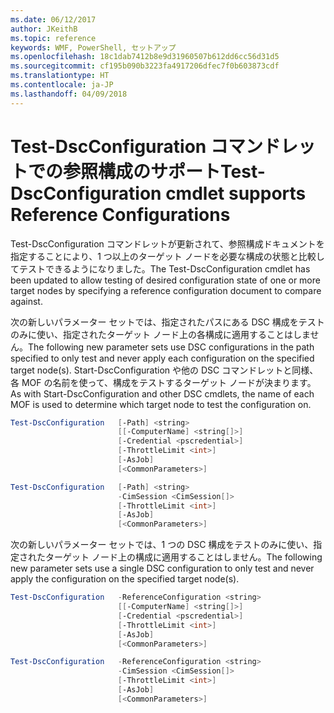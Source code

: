 ```yaml
---
ms.date: 06/12/2017
author: JKeithB
ms.topic: reference
keywords: WMF, PowerShell, セットアップ
ms.openlocfilehash: 18c1dab7412b8e9d31960507b612dd6cc56d31d5
ms.sourcegitcommit: cf195b090b3223fa4917206dfec7f0b603873cdf
ms.translationtype: HT
ms.contentlocale: ja-JP
ms.lasthandoff: 04/09/2018
---
```

# <a name="test-dscconfiguration-cmdlet-supports-reference-configurations"></a><span data-ttu-id="9f5ac-102">Test-DscConfiguration コマンドレットでの参照構成のサポート</span><span class="sxs-lookup"><span data-stu-id="9f5ac-102">Test-DscConfiguration cmdlet supports Reference Configurations</span></span>

<span data-ttu-id="9f5ac-103">Test-DscConfiguration コマンドレットが更新されて、参照構成ドキュメントを指定することにより、1 つ以上のターゲット ノードを必要な構成の状態と比較してテストできるようになりました。</span><span class="sxs-lookup"><span data-stu-id="9f5ac-103">The Test-DscConfiguration cmdlet has been updated to allow testing of desired configuration state of one or more target nodes by specifying a reference configuration document to compare against.</span></span>

<span data-ttu-id="9f5ac-104">次の新しいパラメーター セットでは、指定されたパスにある DSC 構成をテストのみに使い、指定されたターゲット ノード上の各構成に適用することはしません。</span><span class="sxs-lookup"><span data-stu-id="9f5ac-104">The following new parameter sets use DSC configurations in the path specified to only test and never apply each configuration on the specified target node(s).</span></span> <span data-ttu-id="9f5ac-105">Start-DscConfiguration や他の DSC コマンドレットと同様、各 MOF の名前を使って、構成をテストするターゲット ノードが決まります。</span><span class="sxs-lookup"><span data-stu-id="9f5ac-105">As with Start-DscConfiguration and other DSC cmdlets, the name of each MOF is used to determine which target node to test the configuration on.</span></span>

```powershell
Test-DscConfiguration   [-Path] <string>
                        [[-ComputerName] <string[]>]
                        [-Credential <pscredential>]
                        [-ThrottleLimit <int>]
                        [-AsJob]
                        [<CommonParameters>]

Test-DscConfiguration   [-Path] <string>
                        -CimSession <CimSession[]>
                        [-ThrottleLimit <int>]
                        [-AsJob]
                        [<CommonParameters>]
```

<span data-ttu-id="9f5ac-106">次の新しいパラメーター セットでは、1 つの DSC 構成をテストのみに使い、指定されたターゲット ノード上の構成に適用することはしません。</span><span class="sxs-lookup"><span data-stu-id="9f5ac-106">The following new parameter sets use a single DSC configuration to only test and never apply the configuration on the specified target node(s).</span></span>

```powershell
Test-DscConfiguration   -ReferenceConfiguration <string>
                        [[-ComputerName] <string[]>]
                        [-Credential <pscredential>]
                        [-ThrottleLimit <int>]
                        [-AsJob]
                        [<CommonParameters>]

Test-DscConfiguration   -ReferenceConfiguration <string>
                        -CimSession <CimSession[]>
                        [-ThrottleLimit <int>]
                        [-AsJob]
                        [<CommonParameters>]
```